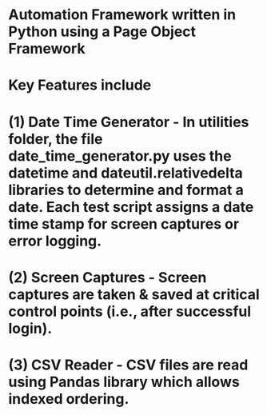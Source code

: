 # Automation Framework written in Python using a Page Object Framework

# Key Features include

# (1) Date Time Generator - In utilities folder, the file date_time_generator.py uses the datetime and dateutil.relativedelta libraries to determine and format a date. Each test script assigns a date time stamp for screen captures or error logging.

# (2) Screen Captures - Screen captures are taken & saved at critical control points (i.e., after successful login).

# (3) CSV Reader - CSV files are read using Pandas library which allows indexed ordering.
